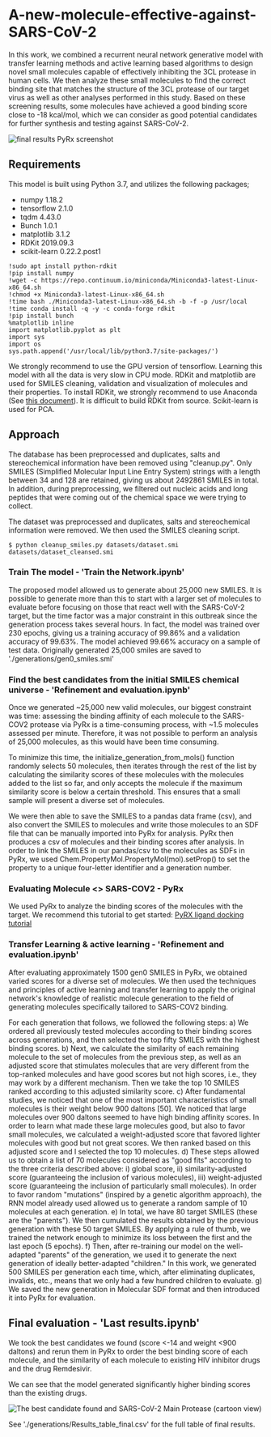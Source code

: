# A-new-molecule-effective-against-SARS-CoV-2

In this work, we combined a recurrent neural network generative model with transfer learning methods and active learning based algorithms to design novel small molecules capable of effectively inhibiting the 3CL protease in human cells. We then analyze these small molecules to find the correct binding site that matches the structure of the 3CL protease of our target virus as well as other analyses performed in this study. Based on these screening results, some molecules have achieved a good binding score close to -18 kcal/mol, which we can consider as good potential candidates for further synthesis and testing against SARS-CoV-2.

![final results PyRx screenshot](https://github.com/yassinerabhi/A-new-molecule-effective-against-SARS-CoV-2/blob/main/Flowchart%20of%20the%20strategy%20to%20identify%20candidate%20SARS-CoV-2%20drugs.JPG "Flowchart of the strategy to identify candidate SARS-CoV-2 drugs")

## Requirements

This model is built using Python 3.7, and utilizes the following packages;

* numpy 1.18.2
* tensorflow 2.1.0
* tqdm 4.43.0
* Bunch 1.0.1
* matplotlib 3.1.2
* RDKit 2019.09.3
* scikit-learn 0.22.2.post1

```console
!sudo apt install python-rdkit
!pip install numpy
!wget -c https://repo.continuum.io/miniconda/Miniconda3-latest-Linux-x86_64.sh
!chmod +x Miniconda3-latest-Linux-x86_64.sh
!time bash ./Miniconda3-latest-Linux-x86_64.sh -b -f -p /usr/local
!time conda install -q -y -c conda-forge rdkit
!pip install bunch
%matplotlib inline
import matplotlib.pyplot as plt
import sys
import os
sys.path.append('/usr/local/lib/python3.7/site-packages/')
```

We strongly recommend to use the GPU version of tensorflow. Learning this model with all the data is very slow in CPU mode.
RDKit and matplotlib are used for SMILES cleaning, validation and visualization of molecules and their properties. To install RDKit, we strongly recommend to use Anaconda (See [this document](https://www.rdkit.org/docs/Install.html)). It is difficult to build RDKit from source.
Scikit-learn is used for PCA.

## Approach

The database has been preprocessed and duplicates, salts and stereochemical information have been removed using "cleanup.py". Only SMILES (Simplified Molecular Input Line Entry System) strings with a length between 34 and 128 are retained, giving us about 2492861 SMILES in total. In addition, during preprocessing, we filtered out nucleic acids and long peptides that were coming out of the chemical space we were trying to collect.

The dataset was preprocessed and duplicates, salts and stereochemical information were removed. We then used the SMILES cleaning script.
```console
$ python cleanup_smiles.py datasets/dataset.smi datasets/dataset_cleansed.smi
```

### Train The model - 'Train the Network.ipynb'

The proposed model allowed us to generate about 25,000 new SMILES. It is possible to generate more than this to start with a larger set of molecules to evaluate before focusing on those that react well with the SARS-CoV-2 target, but the time factor was a major constraint in this outbreak since the generation process takes several hours.
In fact, the model was trained over 230 epochs, giving us a training accuracy of 99.86% and a validation accuracy of 99.63%. The model achieved 99.66% accuracy on a sample of test data.
Originally generated 25,000 smiles are saved to './generations/gen0_smiles.smi'


### Find the best candidates from the initial SMILES chemical universe - 'Refinement and evaluation.ipynb'

Once we generated ~25,000 new valid molecules, our biggest constraint was time: assessing the binding affinity of each molecule to the SARS-COV2 protease via PyRx is a time-consuming process, with ~1.5 molecules assessed per minute. Therefore, it was not possible to perform an analysis of 25,000 molecules, as this would have been time consuming.

To minimize this time, the initialize_generation_from_mols() function randomly selects 50 molecules, then iterates through the rest of the list by calculating the similarity scores of these molecules with the molecules added to the list so far, and only accepts the molecule if the maximum similarity score is below a certain threshold. This ensures that a small sample will present a diverse set of molecules.

We were then able to save the SMILES to a pandas data frame (csv), and also convert the SMILES to molecules and write those molecules to an SDF file that can be manually imported into PyRx for analysis. PyRx then produces a csv of molecules and their binding scores after analysis. In order to link the SMILES in our pandas/csv to the molecules as SDFs in PyRx, we used Chem.PropertyMol.PropertyMol(mol).setProp() to set the property to a unique four-letter identifier and a generation number.

### Evaluating Molecule <> SARS-COV2 - PyRx

We used PyRx to analyze the binding scores of the molecules with the target. We recommend this tutorial to get started:
[PyRX ligand docking tutorial](https://www.youtube.com/watch?v=2t12UlI6vuw)

### Transfer Learning & active learning - 'Refinement and evaluation.ipynb'

After evaluating approximately 1500 gen0 SMILES in PyRx, we obtained varied scores for a diverse set of molecules. We then used the techniques and principles of active learning and transfer learning to apply the original network's knowledge of realistic molecule generation to the field of generating molecules specifically tailored to SARS-COV2 binding.

For each generation that follows, we followed the following steps:
a)	We ordered all previously tested molecules according to their binding scores across generations, and then selected the top fifty SMILES with the highest binding scores.
b)	Next, we calculate the similarity of each remaining molecule to the set of molecules from the previous step, as well as an adjusted score that stimulates molecules that are very different from the top-ranked molecules and have good scores but not high scores, i.e., they may work by a different mechanism. Then we take the top 10 SMILES ranked according to this adjusted similarity score.
c)	After fundamental studies, we noticed that one of the most important characteristics of small molecules is their weight below 900 daltons [50]. We noticed that large molecules over 900 daltons seemed to have high binding affinity scores. In order to learn what made these large molecules good, but also to favor small molecules, we calculated a weight-adjusted score that favored lighter molecules with good but not great scores. We then ranked based on this adjusted score and I selected the top 10 molecules.
d)	These steps allowed us to obtain a list of 70 molecules considered as "good fits" according to the three criteria described above: i) global score, ii) similarity-adjusted score (guaranteeing the inclusion of various molecules), iii) weight-adjusted score (guaranteeing the inclusion of particularly small molecules).  In order to favor random "mutations" (inspired by a genetic algorithm approach), the RNN model already used allowed us to generate a random sample of 10 molecules at each generation.
e)	In total, we have 80 target SMILES (these are the "parents"). We then cumulated the results obtained by the previous generation with these 50 target SMILES. By applying a rule of thumb, we trained the network enough to minimize its loss between the first and the last epoch (5 epochs).
f)	Then, after re-training our model on the well-adapted "parents" of the generation, we used it to generate the next generation of ideally better-adapted "children." In this work, we generated 500 SMILES per generation each time, which, after eliminating duplicates, invalids, etc., means that we only had a few hundred children to evaluate.
g)	We saved the new generation in Molecular SDF format and then introduced it into PyRx for evaluation.

## Final evaluation - 'Last results.ipynb'

We took the best candidates we found (score <-14 and weight <900 daltons) and rerun them in PyRx to order the best binding score of each molecule, and the similarity of each molecule to existing HIV inhibitor drugs and the drug Remdesivir.

We can see that the model generated significantly higher binding scores than the existing drugs.

![The best candidate found and SARS-CoV-2 Main Protease (cartoon view)](https://github.com/yassinerabhi/A-new-molecule-effective-against-SARS-CoV-2/blob/main/The%20best%20candidate%20found%20and%20SARS-CoV-2%20Main%20Protease%20(cartoon%20view).png "The best candidate found and SARS-CoV-2 Main Protease (cartoon view)")

See './generations/Results_table_final.csv' for the full table of final results.
